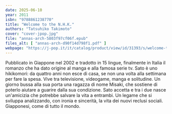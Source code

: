 ```yaml
---
date: 2025-06-10
year: 2011
isbn: "9788861238770"
title: "Welcome to the N.H.K."
authors: "Tatsuhiko Takimoto"
cover: "cover-jpop.jpg"
file: "annas-arch-5803f97cf06f.epub"
files_alt: [ "annas-arch-d90f14d798f1.pdf" ]
webpage: "https://j-pop.it/it/catalog/product/view/id/31393/s/welcome-to-the-n-h-k/category/785/"
---
```


Pubblicato in Giappone nel 2002 e tradotto in 15 lingue, finalmente in Italia il romanzo che ha dato origine al manga e alla famosa serie tv. Sato è uno hikikomori: da quattro anni non esce di casa, se non una volta alla settimana per fare la spesa. Vive tra televisione, videogame, manga e solitudine. Un giorno bussa alla sua porta una ragazza di nome Misaki, che sostiene di poterlo aiutare a guarire dalla sua condizione. Sato accetta e tra i due nasce un'amicizia che potrebbe salvare la vita a entrambi. Un legame che si sviluppa analizzando, con ironia e sincerità, la vita dei nuovi reclusi sociali. Giapponesi, come di tutto il mondo.